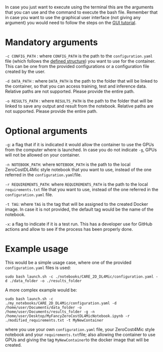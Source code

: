 In case you just want to execute using the terminal this are the arguments that you can use and the command to execute the bash file. Remember that in case you want to use the graphical user interface (not giving any argument) you would need to follow the steps on the [GUI tutorial](docs/GUI_USER_GUIDE.md).


# **Mandatory** arguments

  `-c CONFIG_PATH` : where `CONFIG_PATH` is the path to the `configuration.yaml` file (which follows the [defined structure](docs/FORMAT.md)) you want to use for the container. This can be one from the provided configurations or a configuration file created by the user.

  `-d DATA_PATH` : where `DATA_PATH` is the path to the folder that will be linked to the container, so that you can access training, test and inference data. Relative paths are not supported. Please provide the entire path.

  `-o RESULTS_PATH` : where `RESULTS_PATH` is the path to the folder that will be linked to save any output and result from the notebook. Relative paths are not supported. Please provide the entire path.

# **Optional** arguments

  `-g`: a flag that if it is indicated it would allow the container to use the GPUs from the computer where is launched. In case you do not indicate `-g`, GPUs will not be allowed on your container.

  `-n NOTEBOOK_PATH`: where `NOTEBOOK_PATH` is the path to the local ZeroCostDL4Mic style notebook that you want to use, instead of the one referred in the `configuration.yaml`file. 

  `-r REQUIREMENTS_PATH`: where `REQUIREMENTS_PATH` is the path to the local `requirements.txt` file that you want to use, instead of the one referred in the `configuration.yaml` file. 

  `-t TAG`: where `TAG` is the tag that will be assigned to the created Docker image. In case it is not provided, the default tag would be the name of the notebook.

  `-x`: a flag to indicate if it is a test run. This has a developer use for GitHub actions and allow to see if the process has been properly done.

# **Example** usage

This would be a simple usage case, where one of the provided `configuration.yaml` files is used:

```
sudo bash launch.sh -c ./notebooks/CARE_2D_DL4Mic/configuration.yaml -d ./data_folder -o ./results_folder
```

A more complex example would be:

```
sudo bash launch.sh -c ./my_notebooks/CARE_2D_DL4Mic/configuration.yaml -d /home/user/Documents/data_folder -o /home/user/Documents/results_folder -g -n /home/user/Desktop/MyFancyZeroCostDL4MicNotebook.ipynb -r ./modified_requirements.txt -t MyNewContainer
```

where you use your own `configuration.yaml` file, your ZeroCost4Mic style notebook and your `requirements.txt`file; also allowing the container to use GPUs and giving the tag `MyNewContainer`to the docker image that will be created.